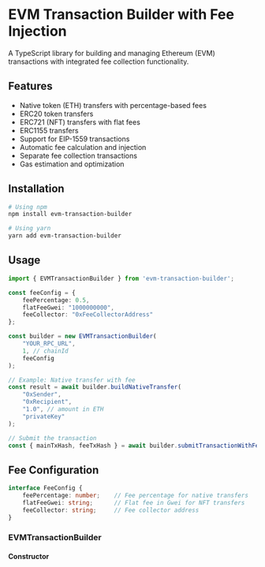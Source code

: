 # EVM Transaction Builder with Fee Injection

A TypeScript library for building and managing Ethereum (EVM) transactions with integrated fee collection functionality.

## Features

- Native token (ETH) transfers with percentage-based fees
- ERC20 token transfers
- ERC721 (NFT) transfers with flat fees
- ERC1155 transfers
- Support for EIP-1559 transactions
- Automatic fee calculation and injection
- Separate fee collection transactions
- Gas estimation and optimization

## Installation

```bash
# Using npm
npm install evm-transaction-builder

# Using yarn
yarn add evm-transaction-builder
```

## Usage

```typescript
import { EVMTransactionBuilder } from 'evm-transaction-builder';

const feeConfig = {
    feePercentage: 0.5,
    flatFeeGwei: "1000000000",
    feeCollector: "0xFeeCollectorAddress"
};

const builder = new EVMTransactionBuilder(
    "YOUR_RPC_URL",
    1, // chainId
    feeConfig
);

// Example: Native transfer with fee
const result = await builder.buildNativeTransfer(
    "0xSender",
    "0xRecipient",
    "1.0", // amount in ETH
    "privateKey"
);

// Submit the transaction
const { mainTxHash, feeTxHash } = await builder.submitTransactionWithFee(result);
```

## Fee Configuration

```typescript
interface FeeConfig {
    feePercentage: number;    // Fee percentage for native transfers
    flatFeeGwei: string;      // Flat fee in Gwei for NFT transfers
    feeCollector: string;     // Fee collector address
}
```

### EVMTransactionBuilder

#### Constructor